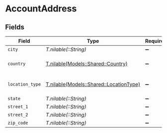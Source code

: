 # AccountAddress


## Fields

| Field                                                                          | Type                                                                           | Required                                                                       | Description                                                                    |
| ------------------------------------------------------------------------------ | ------------------------------------------------------------------------------ | ------------------------------------------------------------------------------ | ------------------------------------------------------------------------------ |
| `city`                                                                         | *T.nilable(::String)*                                                          | :heavy_minus_sign:                                                             | N/A                                                                            |
| `country`                                                                      | [T.nilable(Models::Shared::Country)](../../models/shared/country.md)           | :heavy_minus_sign:                                                             | The country code                                                               |
| `location_type`                                                                | [T.nilable(Models::Shared::LocationType)](../../models/shared/locationtype.md) | :heavy_minus_sign:                                                             | The location type                                                              |
| `state`                                                                        | *T.nilable(::String)*                                                          | :heavy_minus_sign:                                                             | N/A                                                                            |
| `street_1`                                                                     | *T.nilable(::String)*                                                          | :heavy_minus_sign:                                                             | N/A                                                                            |
| `street_2`                                                                     | *T.nilable(::String)*                                                          | :heavy_minus_sign:                                                             | N/A                                                                            |
| `zip_code`                                                                     | *T.nilable(::String)*                                                          | :heavy_minus_sign:                                                             | N/A                                                                            |